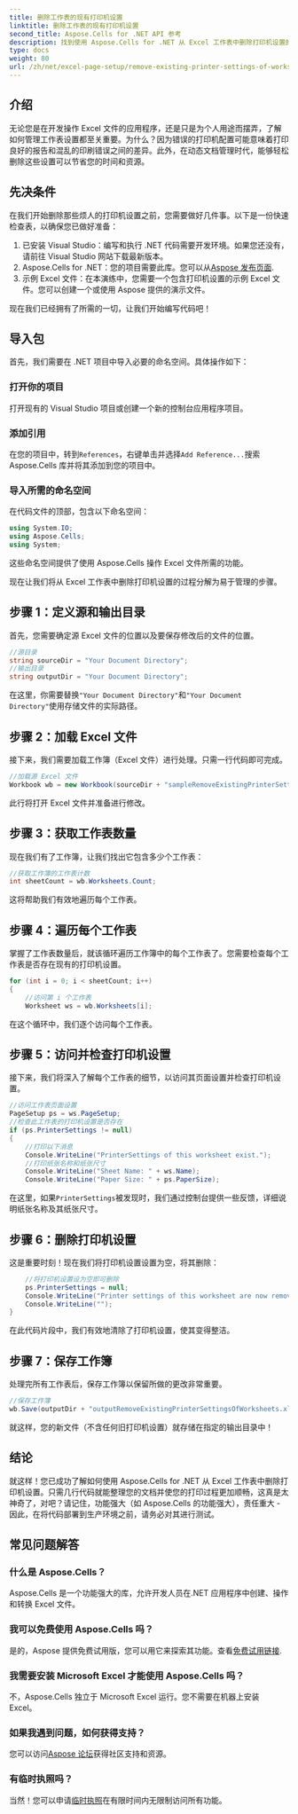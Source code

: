 ```yaml
---
title: 删除工作表的现有打印机设置
linktitle: 删除工作表的现有打印机设置
second_title: Aspose.Cells for .NET API 参考
description: 找到使用 Aspose.Cells for .NET 从 Excel 工作表中删除打印机设置的分步指南，轻松提高文档的打印质量。
type: docs
weight: 80
url: /zh/net/excel-page-setup/remove-existing-printer-settings-of-worksheets/
---
```

## 介绍

无论您是在开发操作 Excel 文件的应用程序，还是只是为个人用途而摆弄，了解如何管理工作表设置都至关重要。为什么？因为错误的打印机配置可能意味着打印良好的报告和混乱的印刷错误之间的差异。此外，在动态文档管理时代，能够轻松删除这些设置可以节省您的时间和资源。

## 先决条件

在我们开始删除那些烦人的打印机设置之前，您需要做好几件事。以下是一份快速检查表，以确保您已做好准备：

1. 已安装 Visual Studio：编写和执行 .NET 代码需要开发环境。如果您还没有，请前往 Visual Studio 网站下载最新版本。
2.  Aspose.Cells for .NET：您的项目需要此库。您可以从[Aspose 发布页面](https://releases.aspose.com/cells/net/).
3. 示例 Excel 文件：在本演练中，您需要一个包含打印机设置的示例 Excel 文件。您可以创建一个或使用 Aspose 提供的演示文件。

现在我们已经拥有了所需的一切，让我们开始编写代码吧！

## 导入包

首先，我们需要在 .NET 项目中导入必要的命名空间。具体操作如下：

### 打开你的项目

打开现有的 Visual Studio 项目或创建一个新的控制台应用程序项目。

### 添加引用

在您的项目中，转到`References`，右键单击并选择`Add Reference...`搜索 Aspose.Cells 库并将其添加到您的项目中。

### 导入所需的命名空间

在代码文件的顶部，包含以下命名空间：

```csharp
using System.IO;
using Aspose.Cells;
using System;
```

这些命名空间提供了使用 Aspose.Cells 操作 Excel 文件所需的功能。

现在让我们将从 Excel 工作表中删除打印机设置的过程分解为易于管理的步骤。

## 步骤 1：定义源和输出目录

首先，您需要确定源 Excel 文件的位置以及要保存修改后的文件的位置。

```csharp
//源目录
string sourceDir = "Your Document Directory";
//输出目录
string outputDir = "Your Document Directory";
```

在这里，你需要替换`"Your Document Directory"`和`"Your Document Directory"`使用存储文件的实际路径。

## 步骤 2：加载 Excel 文件

接下来，我们需要加载工作簿（Excel 文件）进行处理。只需一行代码即可完成。

```csharp
//加载源 Excel 文件
Workbook wb = new Workbook(sourceDir + "sampleRemoveExistingPrinterSettingsOfWorksheets.xlsx");
```

此行将打开 Excel 文件并准备进行修改。

## 步骤 3：获取工作表数量

现在我们有了工作簿，让我们找出它包含多少个工作表：

```csharp
//获取工作簿的工作表计数
int sheetCount = wb.Worksheets.Count;
```

这将帮助我们有效地遍历每个工作表。

## 步骤 4：遍历每个工作表

掌握了工作表数量后，就该循环遍历工作簿中的每个工作表了。您需要检查每个工作表是否存在现有的打印机设置。

```csharp
for (int i = 0; i < sheetCount; i++)
{
    //访问第 i 个工作表
    Worksheet ws = wb.Worksheets[i];
```

在这个循环中，我们逐个访问每个工作表。

## 步骤 5：访问并检查打印机设置

接下来，我们将深入了解每个工作表的细节，以访问其页面设置并检查打印机设置。

```csharp
//访问工作表页面设置
PageSetup ps = ws.PageSetup;
//检查此工作表的打印机设置是否存在
if (ps.PrinterSettings != null)
{
    //打印以下消息
    Console.WriteLine("PrinterSettings of this worksheet exist.");
    //打印纸张名称和纸张尺寸
    Console.WriteLine("Sheet Name: " + ws.Name);
    Console.WriteLine("Paper Size: " + ps.PaperSize);
```

在这里，如果`PrinterSettings`被发现时，我们通过控制台提供一些反馈，详细说明纸张名称及其纸张尺寸。

## 步骤 6：删除打印机设置

这是重要时刻！现在我们将打印机设置设置为空，将其删除：

```csharp
    //将打印机设置设为空即可删除
    ps.PrinterSettings = null;
    Console.WriteLine("Printer settings of this worksheet are now removed by setting it null.");
    Console.WriteLine("");
}
```

在此代码片段中，我们有效地清除了打印机设置，使其变得整洁。

## 步骤 7：保存工作簿

处理完所有工作表后，保存工作簿以保留所做的更改非常重要。

```csharp
//保存工作簿
wb.Save(outputDir + "outputRemoveExistingPrinterSettingsOfWorksheets.xlsx");
```

就这样，您的新文件（不含任何旧打印机设置）就存储在指定的输出目录中！

## 结论

就这样！您已成功了解如何使用 Aspose.Cells for .NET 从 Excel 工作表中删除打印机设置。只需几行代码就能整理您的文档并使您的打印过程更加顺畅，这真是太神奇了，对吧？请记住，功能强大（如 Aspose.Cells 的功能强大），责任重大 - 因此，在将代码部署到生产环境之前，请务必对其进行测试。

## 常见问题解答

### 什么是 Aspose.Cells？  
Aspose.Cells 是一个功能强大的库，允许开发人员在.NET 应用程序中创建、操作和转换 Excel 文件。

### 我可以免费使用 Aspose.Cells 吗？  
是的，Aspose 提供免费试用版，您可以用它来探索其功能。查看[免费试用链接](https://releases.aspose.com/).

### 我需要安装 Microsoft Excel 才能使用 Aspose.Cells 吗？  
不，Aspose.Cells 独立于 Microsoft Excel 运行。您不需要在机器上安装 Excel。

### 如果我遇到问题，如何获得支持？  
您可以访问[Aspose 论坛](https://forum.aspose.com/c/cells/9)获得社区支持和资源。

### 有临时执照吗？  
当然！您可以申请[临时执照](https://purchase.aspose.com/temporary-license/)在有限时间内无限制访问所有功能。